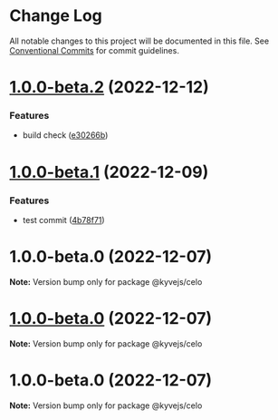 # Change Log

All notable changes to this project will be documented in this file.
See [Conventional Commits](https://conventionalcommits.org) for commit guidelines.

# [1.0.0-beta.2](https://github.com/RuslanGlaznyov/kyvejs/compare/@kyvejs/celo@1.0.0-beta.1...@kyvejs/celo@1.0.0-beta.2) (2022-12-12)

### Features

- build check ([e30266b](https://github.com/RuslanGlaznyov/kyvejs/commit/e30266bbcec00113bb5cf20f7f9b0eb656d54076))

# [1.0.0-beta.1](https://github.com/RuslanGlaznyov/kyvejs/compare/@kyvejs/celo@1.0.0-beta.0...@kyvejs/celo@1.0.0-beta.1) (2022-12-09)

### Features

- test commit ([4b78f71](https://github.com/RuslanGlaznyov/kyvejs/commit/4b78f7144a771c406861cff6b1f6fb69e2eaee41))

# 1.0.0-beta.0 (2022-12-07)

**Note:** Version bump only for package @kyvejs/celo

# [1.0.0-beta.0](https://github.com/RuslanGlaznyov/kyvejs/compare/@kyvejs/celo@1.0.0-beta.0...@kyvejs/celo@1.0.0-beta.0) (2022-12-07)

**Note:** Version bump only for package @kyvejs/celo

# 1.0.0-beta.0 (2022-12-07)

**Note:** Version bump only for package @kyvejs/celo
